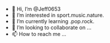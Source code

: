 - 👋 Hi, I’m @Jeff0653
- 👀 I’m interested in sport.music.nature.
- 🌱 I’m currently learning .pop.rock.
- 💞️ I’m looking to collaborate on ...
- 📫 How to reach me ...

<!---
Jeff0653/Jeff0653 is a ✨ special ✨ repository because its `README.md` (this file) appears on your GitHub profile.
You can click the Preview link to take a look at your changes.
--->
